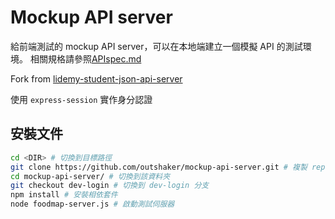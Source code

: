 # Mockup API server

給前端測試的 mockup  API server，可以在本地端建立一個模擬 API 的測試環境。
相關規格請參照[APIspec.md](APIspec.md)

Fork from [lidemy-student-json-api-server](https://github.com/Lidemy/lidemy-student-json-api-server)

使用 `express-session` 實作身分認證

## 安裝文件

```sh
cd <DIR> # 切換到目標路徑
git clone https://github.com/outshaker/mockup-api-server.git # 複製 repo 到本地端
cd mockup-api-server/ # 切換到該資料夾
git checkout dev-login # 切換到 dev-login 分支
npm install # 安裝相依套件
node foodmap-server.js # 啟動測試伺服器
```

